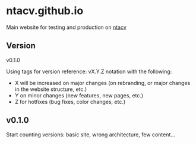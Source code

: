 # ntacv.github.io
Main website for testing and production on [ntacv](https://ntacv.github.io)

## Version
v0.1.0

Using tags for version reference: 
vX.Y.Z notation 
with the following:

- X will be increased on major changes (on rebranding, or major changes in the website structure, etc.)
- Y on minor changes (new features, new pages, etc.)
- Z for hotfixes (bug fixes, color changes, etc.)

## v0.1.0
Start counting versions: basic site, wrong architecture, few content...

